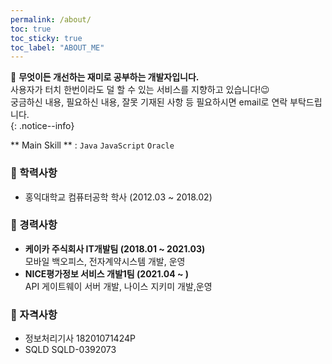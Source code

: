 ```yaml
---
permalink: /about/
toc: true
toc_sticky: true
toc_label: "ABOUT_ME"
---
```

 📌 **무엇이든 개선하는 재미로 공부하는 개발자입니다.**<br>
 사용자가 터치 한번이라도 덜 할 수 있는 서비스를 지향하고 있습니다!😉<br>
 궁금하신 내용, 필요하신 내용, 잘못 기재된 사항 등 필요하시면 email로 연락 부탁드립니다.<br>
{: .notice--info}

** Main Skill ** : `Java` `JavaScript` `Oracle`

### 🏫 학력사항
- 홍익대학교 컴퓨터공학 학사 (2012.03 ~ 2018.02)

### 📝 경력사항
- **케이카 주식회사 IT개발팀 (2018.01 ~ 2021.03)**<br>
  모바일 백오피스, 전자계약시스템 개발, 운영
- **NICE평가정보 서비스 개발1팀 (2021.04 ~ )**<br>
  API 게이트웨이 서버 개발, 나이스 지키미 개발,운영

### 🏅 자격사항
- 정보처리기사 18201071424P
- SQLD        SQLD-0392073
